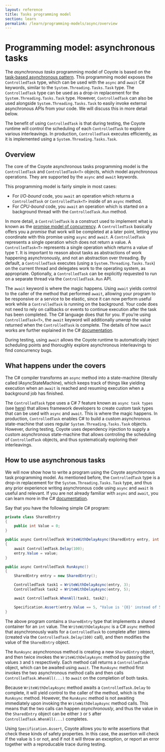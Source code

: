 ```yaml
---
layout: reference
title: Tasks programming model
section: learn
permalink: /learn/programming-models/async/overview
---
```


# Programming model: asynchronous tasks

The _asynchronous tasks_ programming model of Coyote is based on the [task-based asynchronous pattern](https://docs.microsoft.com/en-us/dotnet/standard/asynchronous-programming-patterns/task-based-asynchronous-pattern-tap). This programming model exposes the `ControlledTask` type, which can be used with the `async` and `await` C# keywords, similar to the `System.Threading.Tasks.Task` type. The `ControlledTask` type can be used as a drop-in replacement for the `System.Threading.Tasks.Task` type. However, `ControlledTask` can also be used alongside `System.Threading.Tasks.Task` to easily invoke external asynchronous APIs from your code. We will discuss this in more detail below.

The benefit of using `ControlledTask` is that during testing, the Coyote runtime will control the scheduling of each `ControlledTask` to explore various interleavings. In production, `ControlledTask` executes efficiently, as it is implemented using a `System.Threading.Tasks.Task`.

## Overview

The core of the Coyote asynchronous tasks programming model is the `ControlledTask` and `ControlledTask<T>` objects, which model asynchronous operations. They are supported by the `async` and `await` keywords.

This programming model is fairly simple in most cases:
- For _I/O-bound_ code, you `await` an operation which returns a `ControlledTask` or `ControlledTask<T>` inside of an `async` method.
- For _CPU-bound_ code, you `await` an operation which is started on a background thread with the `ControlledTask.Run` method.

In more detail, a `ControlledTask` is a construct used to implement what is known as the [promise model of concurrency](https://en.wikipedia.org/wiki/Futures_and_promises). A `ControlledTask` basically offers you a _promise_ that work will be completed at a later point, letting you coordinate with this promise using `async` and `await`. A `ControlledTask` represents a single operation which does not return a value. A `ControlledTask<T>` represents a single operation which returns a value of type `T`. It is important to reason about tasks as abstractions of work happening asynchronously, and not an abstraction over threading. By default, a `ControlledTask` executes (using a `System.Threading.Tasks.Task`) on the current thread and delegates work to the operating system, as appropriate. Optionally, a `ControlledTask` can be explicitly requested to run on a separate thread via the `ControlledTask.Run` API.

The `await` keyword is where the magic happens. Using `await` yields control to the caller of the method that performed `await`, allowing your program to be responsive or a service to be elastic, since it can now perform useful work while a `ControlledTask` is running on the background. Your code does not need to rely on callbacks or events to continue execution after the task has been completed. The C# language does that for you. If you’re using `ControlledTask<T>`, the `await` keyword will additionally _unwrap_ the value returned when the `ControlledTask` is complete. The details of how `await` works are further explained in the C# [documentation](https://docs.microsoft.com/en-us/dotnet/standard/asynchronous-programming-patterns/task-based-asynchronous-pattern-tap).

During testing, using `await` allows the Coyote runtime to automatically inject scheduling points and thoroughly explore asynchronous interleavings to find concurrency bugs.

## What happens under the covers

The C# compiler transforms an `async` method into a state-machine (literally called IAsyncStateMachine), which keeps track of things like yielding execution when an `await` is reached and resuming execution when a background job has finished.

The `ControlledTask` type uses a C# 7 feature known as `async task types` (see [here](https://github.com/dotnet/roslyn/blob/master/docs/features/task-types.md)) that allows framework developers to create custom task types that can be used with `async` and `await`. This is where the magic happens. In production, `ControlledTask` enables C# to build a custom asynchronous state-machine that uses regular `System.Threading.Tasks.Task` objects. However, during testing, Coyote uses dependency injection to supply a custom asynchronous state-machine that allows controling the scheduling of `ControlledTask` objects, and thus systematically exploring their interleavings.

## How to use asynchronous tasks

We will now show how to write a program using the Coyote asynchronous task programming model. As mentioned before, the `ControlledTask` type is a drop-in replacement for the `System.Threading.Tasks.Task` type, and thus any prior experience writing asynchronous code using `async` and `await` is useful and relevant. If you are not already familiar with `async` and `await`, you can learn more in the C# [documentation](https://docs.microsoft.com/en-us/dotnet/standard/async-in-depth).

Say that you have the following simple C# program:
```c#
private class SharedEntry
{
    public int Value = 0;
}

public async ControlledTask WriteWithDelayAsync(SharedEntry entry, int value)
{
    await ControlledTask.Delay(100);
    entry.Value = value;
}

public async ControlledTask RunAsync()
{
    SharedEntry entry = new SharedEntry();

    ControlledTask task1 = WriteWithDelayAsync(entry, 3);
    ControlledTask task2 = WriteWithDelayAsync(entry, 5);

    await ControlledTask.WhenAll(task1, task2);

    Specification.Assert(entry.Value == 5, "Value is '{0}' instead of 5.", entry.Value);
}
```

The above program contains a `SharedEntry` type that implements a shared container for an `int` value. The `WriteWithDelayAsync` is a C# `async` method that asynchronously waits for a `ControlledTask` to complete after `100`ms (created via the `ControlledTask.Delay(100)` call), and then modifies the value of the `SharedEntry` object.

The `RunAsync` asynchronous method is creating a new `SharedEntry` object, and then twice invokes the `WriteWithDelayAsync` method by passing the values `3` and `5` respectively. Each method call returns a `ControlledTask` object, which can be awaited using `await`. The `RunAsync` method first invokes the two asynchronous method calls and then calls `ControlledTask.WhenAll(...)` to `await` on the completion of both tasks.

Because `WriteWithDelayAsync` method awaits a `ControlledTask.Delay` to complete, it will yield control to the caller of the method, which is the `RunAsync` method. However, the `RunAsync` method is not awaiting immediately upon invoking the `WriteWithDelayAsync` method calls. This means that the two calls can happen _asynchronously_, and thus the value in the `SharedEntry` object can be either `3` or `5` after `ControlledTask.WhenAll(...)` completes.

Using `Specification.Assert`, Coyote allows you to write assertions that check these kinds of safety properties. In this case, the assertion will check if the value is `5` or not, and if not it will throw an exception, or report an error together with a reproducable trace during testing.
